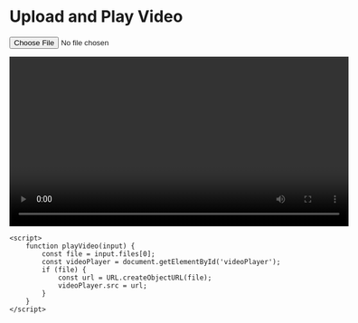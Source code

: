 <!DOCTYPE html>
<html lang="en">
<head>
    <meta charset="UTF-8">
    <meta name="viewport" content="width=device-width, initial-scale=1.0">
    <title>Video Upload and Play</title>
</head>
<body>
    <h1>Upload and Play Video</h1>
    <form action="#" method="post" enctype="multipart/form-data">
        <input type="file" id="videoFile" accept="video/*" onchange="playVideo(this)">
    </form>
    <video id="videoPlayer" width="600" controls></video>

    <script>
        function playVideo(input) {
            const file = input.files[0];
            const videoPlayer = document.getElementById('videoPlayer');
            if (file) {
                const url = URL.createObjectURL(file);
                videoPlayer.src = url;
            }
        }
    </script>
</body>
</html>
